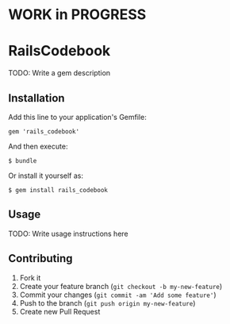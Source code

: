 # WORK in PROGRESS

# RailsCodebook

TODO: Write a gem description

## Installation

Add this line to your application's Gemfile:

    gem 'rails_codebook'

And then execute:

    $ bundle

Or install it yourself as:

    $ gem install rails_codebook

## Usage

TODO: Write usage instructions here

## Contributing

1. Fork it
2. Create your feature branch (`git checkout -b my-new-feature`)
3. Commit your changes (`git commit -am 'Add some feature'`)
4. Push to the branch (`git push origin my-new-feature`)
5. Create new Pull Request
